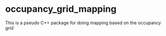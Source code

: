 # occupancy_grid_mapping
This is a pseudo C++ package for doing mapping based on the occupancy grid 
